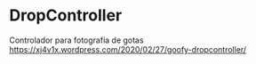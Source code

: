 # DropController
Controlador para fotografía de gotas
https://xj4v1x.wordpress.com/2020/02/27/goofy-dropcontroller/
